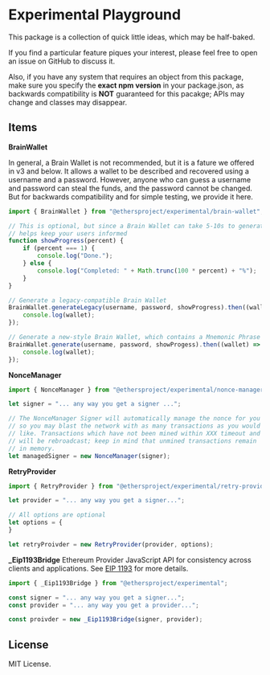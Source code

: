 Experimental Playground
=======================

This package is a collection of quick little ideas, which may be half-baked.

If you find a particular feature piques your interest, please feel free to open
an issue on GitHub to discuss it.

Also, if you have any system that requires an object from this package, make sure
you specify the **exact npm version** in your package.json, as backwards compatibility
is **NOT** guaranteed for this pacakge; APIs may change and classes may disappear.


Items
-----

**BrainWallet**

In general, a Brain Wallet is not recommended, but it is a fature we offered in v3
and below. It allows a wallet to be described and recovered using a username and a
password. However, anyone who can guess a username and password can steal the funds,
and the password cannot be changed. But for backwards compatibility and for simple
testing, we provide it here.

```javascript
import { BrainWallet } from "@ethersproject/experimental/brain-wallet";

// This is optional, but since a Brain Wallet can take 5-10s to generate,
// helps keep your users informed
function showProgress(percent) {
    if (percent === 1) {
        console.log("Done.");
    } else {
        console.log("Completed: " + Math.trunc(100 * percent) + "%");
    }
}

// Generate a legacy-compatible Brain Wallet
BrainWallet.generateLegacy(username, password, showProgress).then((wallet) => {
    console.log(wallet);
});

// Generate a new-style Brain Wallet, which contains a Mnemonic Phrase too
BrainWallet.generate(username, password, showProgess).then((wallet) => {
    console.log(wallet);
});
```

**NonceManager**

```javascript
import { NonceManager } from "@ethersproject/experimental/nonce-manager";

let signer = "... any way you get a signer ...";

// The NonceManager Signer will automatically manage the nonce for you
// so you may blast the network with as many transactions as you would
// like. Transactions which have not been mined within XXX timeout and
// will be rebroadcast; keep in mind that unmined transactions remain
// in memory.
let managedSigner = new NonceManager(signer);
```

**RetryProvider**

```javascript
import { RetryProvider } from "@ethersproject/experimental/retry-provider";

let provider = "... any way you get a signer...";

// All options are optional
let options = {
}

let retryProivder = new RetryProvider(provider, options);
```

**_Eip1193Bridge**
Ethereum Provider JavaScript API for consistency across clients and applications. See [EIP 1193](https://eips.ethereum.org/EIPS/eip-1193) for more details.

```javascript
import { _Eip1193Bridge } from "@ethersproject/experimental";

const signer = "... any way you get a signer...";
const provider = "... any way you get a provider...";

const proivder = new _Eip1193Bridge(signer, provider);
```

License
-------

MIT License.
